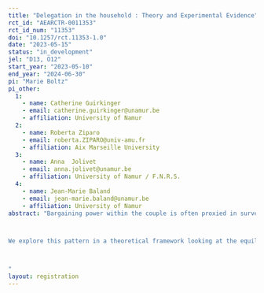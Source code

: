 ```yaml
---
title: "Delegation in the household : Theory and Experimental Evidence"
rct_id: "AEARCTR-0011353"
rct_id_num: "11353"
doi: "10.1257/rct.11353-1.0"
date: "2023-05-15"
status: "in_development"
jel: "D13, O12"
start_year: "2023-05-10"
end_year: "2024-06-30"
pi: "Marie Boltz"
pi_other:
  1:
    - name: Catherine Guirkinger
    - email: catherine.guirkinger@unamur.be
    - affiliation: University of Namur
  2:
    - name: Roberta Ziparo
    - email: roberta.ZIPARO@univ-amu.fr
    - affiliation: Aix Marseille University
  3:
    - name: Anna  Jolivet
    - email: anna.jolivet@unamur.be
    - affiliation: University of Namur / F.N.R.S.
  4:
    - name: Jean-Marie Baland
    - email: jean-marie.baland@unamur.be
    - affiliation: University of Namur
abstract: "Bargaining power within the couple is often proxied in surveys by measures of who has a say in the decision -- with the idea that the more a couple discusses about choices to make, the more balanced is the bargaining power within the couple. However, arguing and discussing over a choice could also reflect non-aligned preferences among partners: with perfectly aligned preferences, who decides is not so important and delegation of the decision power becomes an efficient outcome. 

We explore this pattern in a theoretical framework looking at the equilibrium decision structure in the household, analyzing how the degree of preference alignment and the differences in the opportunity costs of time determine when delegation or negociation is preferable. We consider a non-cooperative framework for intra-household decisions drawing from models of delegation of authority in firms developed by Dessein (2002) and Aghion and Tirole (1997).  We test the predictions of the model in an online experiment conducted among couples. 

"
layout: registration
---
```


